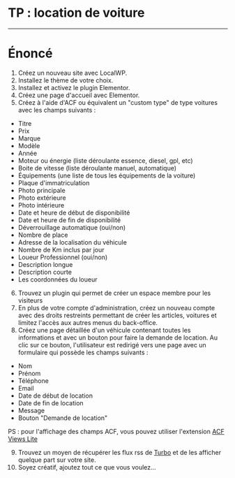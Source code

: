 # TP : location de voiture

---

# Énoncé

1. Créez un nouveau site avec LocalWP.
2. Installez le thème de votre choix.
3. Installez et activez le plugin Elementor.
4. Créez une page d'accueil avec Elementor.
5. Créez à l'aide d'ACF ou équivalent un "custom type" de type voitures avec les champs suivants :
- Titre
- Prix
- Marque
- Modèle
- Année
- Moteur ou énergie (liste déroulante essence, diesel, gpl, etc)
- Boite de vitesse (liste déroulante manuel, automatique)
- Équipements  (une liste de tous les équipements de la voiture)
- Plaque d'immatriculation
- Photo principale
- Photo extérieure
- Photo intérieure
- Date et heure de début de disponibilité
- Date et heure de fin de disponibilité
- Déverrouillage automatique (oui/non)
- Nombre de place
- Adresse de la localisation du véhicule
- Nombre de Km inclus par jour
- Loueur Professionnel (oui/non)
- Description longue
- Description courte
- Les coordonnées du loueur
6. Trouvez un plugin qui permet de créer un espace membre pour les visiteurs
7. En plus de votre compte d'administration, créez un nouveau compte avec des droits restreints permettant de créer les articles, voitures et limitez l'accès aux autres menus du back-office.
8. Créez une page détaillée d'un véhicule contenant toutes les informations et avec un bouton pour faire la demande de location. Au clic sur ce bouton, l'utilisateur est redirigé vers une page avec un formulaire qui possède les champs suivants :
- Nom
- Prénom
- Téléphone
- Email
- Date de début de location
- Date de fin de location
- Message
- Bouton "Demande de location"

PS : pour l'affichage des champs ACF, vous pouvez utiliser l'extension [ACF Views Lite](https://wordpress.org/plugins/acf-views/)

9. Trouvez un moyen de récupérer les flux rss de [Turbo](https://www.turbo.fr/actualites.xml) et de les afficher quelque part sur votre site.
10. Soyez créatif, ajoutez tout ce que vous voulez...